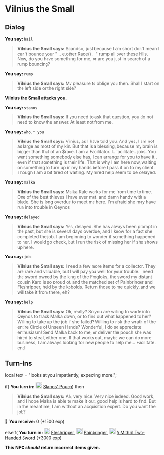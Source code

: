 # Vilnius the Small


## Dialog

**You say:** `hail`



>**Vilnius the Small says:** Soandso, just because I am short don't mean I can't bounce your " .. e.other:Race() .. " rump all over these hills. Now, do you have something for me, or are you just in search of a rump bouncing?

**You say:** `rump`



>**Vilnius the Small says:** My pleasure to oblige you then. Shall I start on the left side or the right side?


**Vilnius the Small attacks you.**

**You say:** `stanos`



>**Vilnius the Small says:** If you need to ask that question, you do not need to know the answer. At least not from me.

**You say:** `who.* you`



>**Vilnius the Small says:** Vilnius, as I have told you. And yes, I am not as large as most of my kin. But that is a blessing, because my brain is bigger than that of an $race. <grin> I am a Facilitator. I.. facilitate.. jobs. You want something somebody else has, I can arrange for you to have it.. even if that something is their life. That is why I am here now, waiting on something to turn up in my hands before I pass it on to my client. Though I am a bit tired of waiting. My hired help seem to be delayed.

**You say:** `malka`



>**Vilnius the Small says:** Malka Rale works for me from time to time. One of the best thieves I have ever met, and damn handy with a blade. She is long overdue to meet me here. I'm afraid she may have run into trouble in Qeynos.

**You say:** `delayed`



>**Vilnius the Small says:** Yes, delayed. She has always been prompt in the past, but she is several days overdue, and I know for a fact she completed the job. I am beginning to wonder if something happened to her. I would go check, but I run the risk of missing her if she shows up here.

**You say:** `job`



>**Vilnius the Small says:** I need a few more items for a collector. They are rare and valuable, but I will pay you well for your trouble. I need the sword owned by the king of the Frogloks, the sword my distant cousin Karg is so proud of, and the matched set of Painbringer and Fleshripper, held by the kobolds. Return those to me quickly, and we will take it from there, eh?

**You say:** `help`



>**Vilnius the Small says:** Oh, really?  So you are willing to wade into Qeynos to track Malka down, or to find out what happened to her?  Willing to take up the job if she failed?  Willing to risk the wrath of the entire Circle of Unseen Hands?  Wonderful, I do so appreciate enthusiasm!  Send Malka back to me, or deliver the pouch she was hired to steal, either one.  If that works out, maybe we can do more business, I am always looking for new people to help me... Facilitate.
end

## Turn-Ins



local text = "looks at you impatiently, expecting more.";


if( **You turn in:** <img style="background:url(/static/icons/blank_slot.gif);width:20px;height:20px;" src="/static/icons/item_722.png" alt="" /> <a
                                href="/item/28014" data-url="28014" class="tooltip-link link">Stanos' Pouch</a>) then 


>**Vilnius the Small says:** Ah, very nice. Very nice indeed. Good work, and I hope Malka is able to make it out, good help is hard to find. But in the meantime, I am without an acquisition expert. Do you want the job?


 &#127873; **You receive:** 0 (+1500 exp)

 

elseif( **You turn in:** <img style="background:url(/static/icons/blank_slot.gif);width:20px;height:20px;" src="/static/icons/item_568.png" alt="" /> <a
                                href="/item/5411" data-url="5411" class="tooltip-link link">Fleshripper</a>, <img style="background:url(/static/icons/blank_slot.gif);width:20px;height:20px;" src="/static/icons/item_1165.png" alt="" /> <a
                                href="/item/5410" data-url="5410" class="tooltip-link link">Painbringer</a>, <img style="background:url(/static/icons/blank_slot.gif);width:20px;height:20px;" src="/static/icons/item_519.png" alt="" /> <a
                                href="/item/5401" data-url="5401" class="tooltip-link link">A Mithril Two-Handed Sword</a> (+3000 exp)

 

**This NPC *should* return incorrect items given.**

